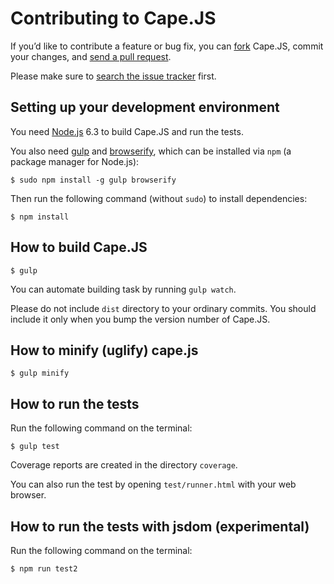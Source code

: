 # Contributing to Cape.JS

If you’d like to contribute a feature or bug fix,
you can [fork](https://help.github.com/articles/fork-a-repo/) Cape.JS,
commit your changes,
and [send a pull request](https://help.github.com/articles/using-pull-requests/).

Please make sure to [search the issue tracker](https://github.com/capejs/Cape.JS/issues) first.

## Setting up your development environment

You need [Node.js](https://nodejs.org/) 6.3 to build Cape.JS and run the tests.

You also need [gulp](http://gulpjs.com/) and [browserify](http://browserify.org/),
which can be installed via `npm` (a package manager for Node.js):

```shell
$ sudo npm install -g gulp browserify
```

Then run the following command (without `sudo`) to install dependencies:

```shell
$ npm install
```

## How to build Cape.JS

```shell
$ gulp
```

You can automate building task by running `gulp watch`.

Please do not include `dist` directory to your ordinary commits.
You should include it only when you bump the version number of Cape.JS.

## How to minify (uglify) cape.js

```shell
$ gulp minify
```

## How to run the tests

Run the following command on the terminal:

```shell
$ gulp test
```

Coverage reports are created in the directory `coverage`.

You can also run the test by opening `test/runner.html` with your web browser.

## How to run the tests with jsdom (experimental)

Run the following command on the terminal:

```shell
$ npm run test2
```
